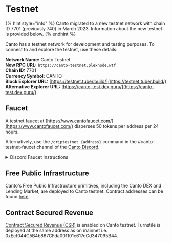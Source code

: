 # Testnet

{% hint style="info" %}
Canto migrated to a new testnet network with chain ID 7701 (previously 740) in March 2023. Information about the new testnet is provided below.
{% endhint %}

Canto has a testnet network for development and testing purposes. To connect to and explore the testnet, use these details:

**Network Name:** Canto Testnet\
**New RPC URL:** `https://canto-testnet.plexnode.wtf`\
**Chain ID:** 7701\
**Currency Symbol:** CANTO\
**Block Explorer URL:** [https://testnet.tuber.build/](https://testnet.tuber.build/) **Alternative Explorer URL:** [https://canto-test.dex.guru/](https://canto-test.dex.guru/)

## Faucet

A testnet faucet at [https://www.cantofaucet.com/](https://www.cantofaucet.com/) disperses 50 tokens per address per 24 hours.

Alternatively, use the `/driptestnet {address}` command in the #canto-testnet-faucet channel of the [Canto Discord](https://discord.gg/canto).

<details>

<summary>Discord Faucet Instructions</summary>

To use the faucet, locate the `#canto-testnet-faucet` channel in the Canto Discord. In this channel, begin typing `/driptestnet` into the chat bar. When you see the command appear above the chat bar, hit enter and paste in your wallet address. Finally, hit enter once more to send the command.

</details>

## Free Public Infrastructure

Canto's Free Public Infrastructure primitives, including the Canto DEX and Lending Market, are deployed to Canto testnet. Contract addresses can be found [here](https://docs.canto.io/evm-development/contract-addresses#testnet-7701).

## Contract Secured Revenue

[Contract Secured Revenue (CSR)](contract-secured-revenue.md) is enabled on Canto testnet. Turnstile is deployed at the same address as on mainnet i.e. 0xEcf044C5B4b867CFda001101c617eCd347095B44.
